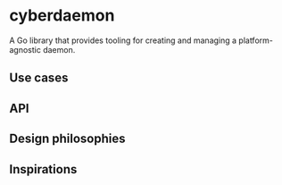 # cyberdaemon
A Go library that provides tooling for creating and managing a
platform-agnostic daemon.

## Use cases

## API

## Design philosophies

## Inspirations
